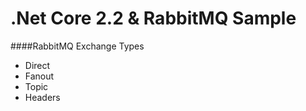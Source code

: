 #  .Net Core 2.2 & RabbitMQ Sample

####RabbitMQ Exchange Types
- Direct
- Fanout
- Topic
- Headers
